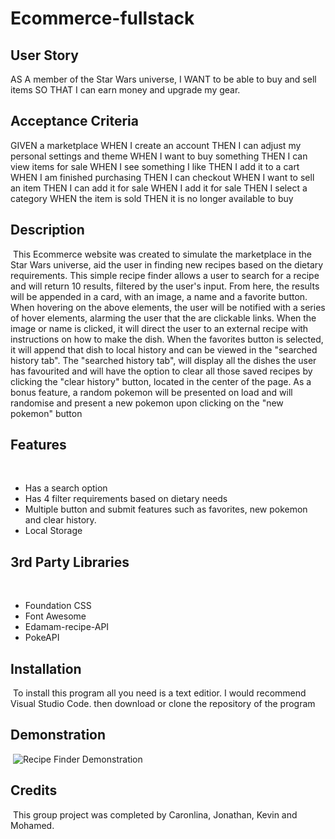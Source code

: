 # Ecommerce-fullstack
## User Story
AS A member of the Star Wars universe,
I WANT to be able to buy and sell items
SO THAT I can earn money and upgrade my gear.

## Acceptance Criteria
GIVEN a marketplace
WHEN I create an account
THEN I can adjust my personal settings and theme
WHEN I want to buy something
THEN I can view items for sale
WHEN I see something I like
THEN I add it to a cart
WHEN I am finished purchasing
THEN I can checkout
WHEN I want to sell an item
THEN I can add it for sale
WHEN I add it for sale
THEN I select a category
WHEN the item is sold
THEN it is no longer available to buy

## Description
​
This Ecommerce website was created to simulate the marketplace in the Star Wars universe, aid the user in finding new recipes based on the dietary requirements. This simple recipe finder allows a user to search for a recipe and will return 10 results, filtered by the user's input. From here, the results will be appended in a card, with an image, a name and a favorite button.
​
When hovering on the above elements, the user will be notified with a series of hover elements, alarming the user that the are clickable links. When the image or name is clicked, it will direct the user to an external recipe with instructions on how to make the dish. When the favorites button is selected, it will append that dish to local history and can be viewed in the "searched history tab".
​
The "searched history tab", will display all the dishes the user has favourited and will have the option to clear all those saved recipes by clicking the "clear history" button, located in the center of the page.
​
As a bonus feature, a random pokemon will be presented on load and will randomise and present a new pokemon upon clicking on the "new pokemon" button
​
## Features
​
- Has a search option
- Has 4 filter requirements based on dietary needs
- Multiple button and submit features such as favorites, new pokemon and clear history.
- Local Storage
​
## 3rd Party Libraries
​
- Foundation CSS
- Font Awesome
- Edamam-recipe-API
- PokeAPI
​
## Installation
​
To install this program all you need is a text editior. I would recommend Visual Studio Code. then download or clone the repository of the program
​
## Demonstration
​
![Recipe Finder Demonstration](./assets/images/recipe-relish.gif)
​
## Credits
​
This group project was completed by Caronlina, Jonathan, Kevin and Mohamed.